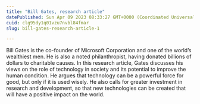 ```yaml
---
title: "Bill Gates, research article"
datePublished: Sun Apr 09 2023 08:33:27 GMT+0000 (Coordinated Universal Time)
cuid: clg95dy1q01vzu7nvbl84fmar
slug: bill-gates-research-article-1

---
```


Bill Gates is the co-founder of Microsoft Corporation and one of the world’s wealthiest men. He is also a noted philanthropist, having donated billions of dollars to charitable causes. In this research article, Gates discusses his views on the role of technology in society and its potential to improve the human condition. He argues that technology can be a powerful force for good, but only if it is used wisely. He also calls for greater investment in research and development, so that new technologies can be created that will have a positive impact on the world.